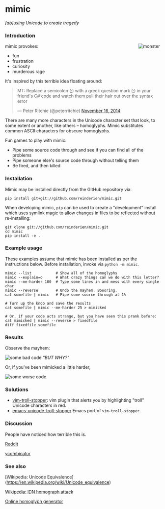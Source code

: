 # mimic
*[ab]using Unicode to create tragedy*

### Introduction

<img alt="monster" align="right"
     src="https://cloud.githubusercontent.com/assets/1236420/10557120/f1faedfe-746b-11e5-8a7b-671bd3e30691.jpg" />

mimic provokes:
- fun
- frustration
- curiosity
- murderous rage

It's inspired by this terrible idea floating around:

<blockquote class="twitter-tweet" lang="en"><p lang="en" dir="ltr">MT: Replace a semicolon (;) with a greek question mark (;) in your friend&#39;s C# code and watch them pull their hair out over the syntax error</p>&mdash; Peter Ritchie (@peterritchie) <a href="https://twitter.com/peterritchie/status/534011965132120064">November 16, 2014</a></blockquote>
<script async src="//platform.twitter.com/widgets.js" charset="utf-8"></script>

There are many more characters in the Unicode character set that look, to some extent or another, like others – homoglyphs. Mimic substitutes common ASCII characters for obscure homoglyphs.

Fun games to play with mimic:
- Pipe some source code through and see if you can find all of the problems
- Pipe someone else's source code through without telling them
- Be fired, and then killed
 

### Installation

Mimic may be installed directly from the GitHub repository via:
```
pip install git+git://github.com/reinderien/mimic.git
```

When developing mimic, ``pip`` can be used to create a "development" install
which uses symlink magic to allow changes in files to be reflected without
re-installing:

```
git clone git://github.com/reinderien/mimic.git
cd mimic
pip install -e .
```

### Example usage

These examples assume that mimic has been installed as per the instructions
below. Before installation, invoke via `python -m mimic`.

```
mimic --list           # Show all of the homoglyphs
mimic --explain=o      # What crazy things can we do with this letter?
mimic --me-harder 100  # Type some lines in and mess with every single char
mimic --reverse        # Undo the mayhem. Boooring.
cat somefile | mimic   # Pipe some source through at 1%

# Turn up the knob and save the results
cat somefile | mimic --me-harder 25 > mimicked

# Or, if your code acts strange, but you have seen this prank before:
cat mimicked | mimic --reverse > fixedfile
diff fixedfile somefile
```

### Results

Observe the mayhem:

<img alt="some bad code"
     src="https://cloud.githubusercontent.com/assets/1236420/10564931/76507da4-7592-11e5-9971-f6a04ad06298.png" />
*"BUT WHY?"*

Or, if you've been mimicked a little harder,

<img alt="some worse code"
     src="https://cloud.githubusercontent.com/assets/1236420/10564914/f7963ae4-7591-11e5-9b45-f123e42b22f4.png" />

### Solutions

*  [vim-troll-stopper](https://github.com/vim-utils/vim-troll-stopper): vim plugin
that alerts you by highlighting "troll" Unicode characters in red.
*  [emacs-unicode-troll-stopper](https://github.com/camsaul/emacs-unicode-troll-stopper) Emacs port of `vim-troll-stopper`.

### Discussion

People have noticed how terrible this is.

[Reddit](https://reddit.com/r/programming/3pcs0c)

[ycombinator](https://news.ycombinator.com/item?id=10437619)

### See also

[Wikipedia: Unicode Equivalence] (https://en.wikipedia.org/wiki/Unicode_equivalence)

[Wikipedia: IDN homograph attack](https://en.wikipedia.org/wiki/IDN_homograph_attack)

[Online homoglyph generator](http://www.irongeek.com/homoglyph-attack-generator.php)
